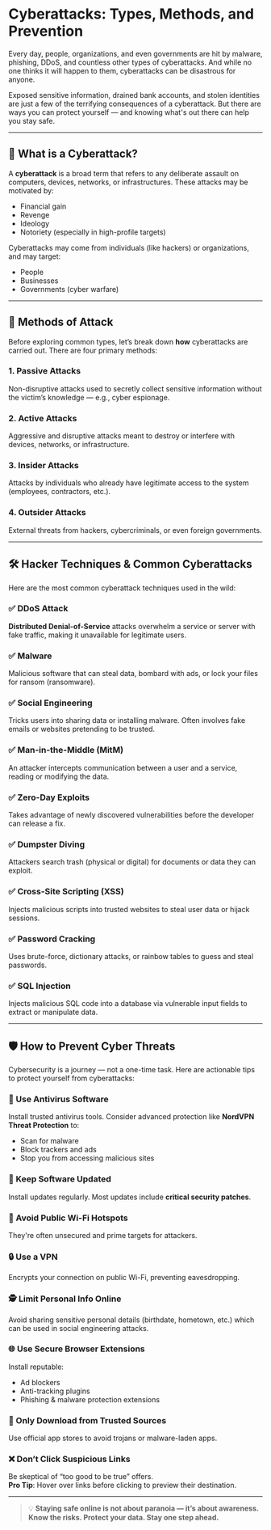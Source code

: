 # Cyberattacks: Types, Methods, and Prevention

Every day, people, organizations, and even governments are hit by malware, phishing, DDoS, and countless other types of cyberattacks. And while no one thinks it will happen to them, cyberattacks can be disastrous for anyone.

Exposed sensitive information, drained bank accounts, and stolen identities are just a few of the terrifying consequences of a cyberattack. But there are ways you can protect yourself — and knowing what's out there can help you stay safe.

---

## 🔐 What is a Cyberattack?

A **cyberattack** is a broad term that refers to any deliberate assault on computers, devices, networks, or infrastructures. These attacks may be motivated by:

- Financial gain  
- Revenge  
- Ideology  
- Notoriety (especially in high-profile targets)

Cyberattacks may come from individuals (like hackers) or organizations, and may target:

- People  
- Businesses  
- Governments (cyber warfare)

---

## 🧠 Methods of Attack

Before exploring common types, let’s break down **how** cyberattacks are carried out. There are four primary methods:

### 1. Passive Attacks
Non-disruptive attacks used to secretly collect sensitive information without the victim’s knowledge — e.g., cyber espionage.

### 2. Active Attacks
Aggressive and disruptive attacks meant to destroy or interfere with devices, networks, or infrastructure.

### 3. Insider Attacks
Attacks by individuals who already have legitimate access to the system (employees, contractors, etc.).

### 4. Outsider Attacks
External threats from hackers, cybercriminals, or even foreign governments.

---

## 🛠️ Hacker Techniques & Common Cyberattacks

Here are the most common cyberattack techniques used in the wild:

### ✅ DDoS Attack
**Distributed Denial-of-Service** attacks overwhelm a service or server with fake traffic, making it unavailable for legitimate users.

### ✅ Malware
Malicious software that can steal data, bombard with ads, or lock your files for ransom (ransomware).

### ✅ Social Engineering
Tricks users into sharing data or installing malware. Often involves fake emails or websites pretending to be trusted.

### ✅ Man-in-the-Middle (MitM)
An attacker intercepts communication between a user and a service, reading or modifying the data.

### ✅ Zero-Day Exploits
Takes advantage of newly discovered vulnerabilities before the developer can release a fix.

### ✅ Dumpster Diving
Attackers search trash (physical or digital) for documents or data they can exploit.

### ✅ Cross-Site Scripting (XSS)
Injects malicious scripts into trusted websites to steal user data or hijack sessions.

### ✅ Password Cracking
Uses brute-force, dictionary attacks, or rainbow tables to guess and steal passwords.

### ✅ SQL Injection
Injects malicious SQL code into a database via vulnerable input fields to extract or manipulate data.

---

## 🛡️ How to Prevent Cyber Threats

Cybersecurity is a journey — not a one-time task. Here are actionable tips to protect yourself from cyberattacks:

### 🧰 Use Antivirus Software
Install trusted antivirus tools. Consider advanced protection like **NordVPN Threat Protection** to:
- Scan for malware
- Block trackers and ads
- Stop you from accessing malicious sites

### 🧩 Keep Software Updated
Install updates regularly. Most updates include **critical security patches**.

### 🚫 Avoid Public Wi-Fi Hotspots
They're often unsecured and prime targets for attackers.

### 🔒 Use a VPN
Encrypts your connection on public Wi-Fi, preventing eavesdropping.

### 🕵️ Limit Personal Info Online
Avoid sharing sensitive personal details (birthdate, hometown, etc.) which can be used in social engineering attacks.

### 🌐 Use Secure Browser Extensions
Install reputable:
- Ad blockers
- Anti-tracking plugins
- Phishing & malware protection extensions

### 📲 Only Download from Trusted Sources
Use official app stores to avoid trojans or malware-laden apps.

### ❌ Don’t Click Suspicious Links
Be skeptical of “too good to be true” offers.  
**Pro Tip**: Hover over links before clicking to preview their destination.

---

> 💡 **Staying safe online is not about paranoia — it’s about awareness. Know the risks. Protect your data. Stay one step ahead.**

